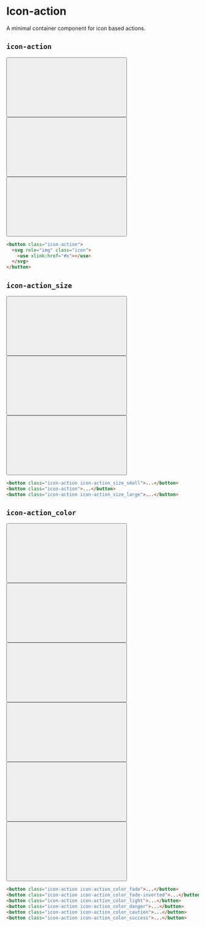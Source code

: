 # Icon-action

<p class="text_lead">A minimal container component for icon based actions.</p>

## `icon-action`

<div class="demo demo_medium_row">
  <div class="demo__render">
    <button class="icon-action">
      <svg role="img" class="icon"><use xlink:href="#x"></use></svg>
    </button>
    <button class="icon-action">
      <svg role="img" class="icon"><use xlink:href="#minus"></use></svg>
    </button>
    <button class="icon-action">
      <svg role="img" class="icon"><use xlink:href="#maximize-2"></use></svg>
    </button>
  </div><!-- .demo__render -->
  <div class="demo__code">

```html
<button class="icon-action">
  <svg role="img" class="icon">
    <use xlink:href="#x"></use>
  </svg>
</button>
```

  </div><!-- .demo__code -->
</div><!-- .demo -->

## `icon-action_size`

<div class="demo demo_medium_row">
  <div class="demo__render">
    <button class="icon-action icon-action_size_small">
      <svg role="img" class="icon">
        <use xlink:href="#x"></use>
      </svg>
    </button>
    <button class="icon-action">
      <svg role="img" class="icon">
        <use xlink:href="#x"></use>
      </svg>
    </button>
    <button class="icon-action icon-action_size_large">
      <svg role="img" class="icon">
        <use xlink:href="#x"></use>
      </svg>
    </button>
  </div><!-- .demo__render -->
  <div class="demo__code">

```html
<button class="icon-action icon-action_size_small">...</button>
<button class="icon-action">...</button>
<button class="icon-action icon-action_size_large">...</button>
```

  </div><!-- .demo__code -->
</div><!-- .demo -->

## `icon-action_color`

<div class="demo demo_medium_row">
  <div class="demo__render">
    <div class="demo__group">
      <button class="icon-action icon-action_color_fade">
        <svg role="img" class="icon">
          <use xlink:href="#x"></use>
        </svg>
      </button>
      <button class="icon-action icon-action_color_danger">
        <svg role="img" class="icon">
          <use xlink:href="#x"></use>
        </svg>
      </button>
      <button class="icon-action icon-action_color_caution">
        <svg role="img" class="icon">
          <use xlink:href="#x"></use>
        </svg>
      </button>
      <button class="icon-action icon-action_color_success">
        <svg role="img" class="icon">
          <use xlink:href="#x"></use>
        </svg>
      </button>
    </div>
    <div class="demo__group demo__group_inverted">
      <button class="icon-action icon-action_color_fade-inverted">
        <svg role="img" class="icon">
          <use xlink:href="#x"></use>
        </svg>
      </button>
      <button class="icon-action icon-action_color_light">
        <svg role="img" class="icon">
          <use xlink:href="#x"></use>
        </svg>
      </button>
    </div>
  </div><!-- .demo__render -->
  <div class="demo__code">

```html
<button class="icon-action icon-action_color_fade">...</button>
<button class="icon-action icon-action_color_fade-inverted">...</button>
<button class="icon-action icon-action_color_light">...</button>
<button class="icon-action icon-action_color_danger">...</button>
<button class="icon-action icon-action_color_caution">...</button>
<button class="icon-action icon-action_color_success">...</button>
```

  </div><!-- .demo__code -->
</div><!-- .demo -->
